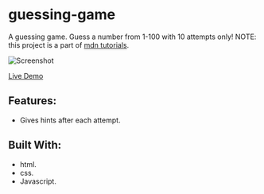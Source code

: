 # guessing-game
A guessing game. Guess a number from 1-100 with 10 attempts only!
NOTE: this project is a part of [mdn tutorials](https://developer.mozilla.org/en-US/docs/Learn_web_development/Core/Scripting/A_first_splash#example_%E2%80%94_guess_the_number_game).
 
![Screenshot](preview.png)

[Live Demo](https://wdataw.github.io/mdn-guessing-game/)

## Features:
- Gives hints after each attempt.

## Built With:
- html.
- css.
- Javascript.
